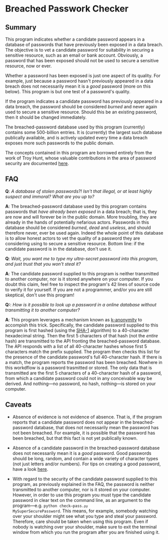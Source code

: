 # Breached Passwork Checker

## Summary
This program indicates whether a candidate password appears in a database of passwords that have previously been exposed in a data breach. The objective is to vet a candidate password for suitability in securing a sensitive resource, such as an email or bank account. Obviously, a password that has been exposed should not be used to secure a sensitive resource, now or ever.

Whether a password has been exposed is just one aspect of its quality. For example, just because a password hasn't previously appeared in a data breach does not necessarily mean it is a <i>good</i> password (more on this below). This program is but one test of a password's quality.

If the program indicates a candidate password has previously appeared in a data breach, the password should be considered <i>burned</i> and never again used to secure a sensitive resource. Should this be an existing password, then it should be  changed immediately.

The breached-password database used by this program (currently) contains some 500-billion entries. It is (currently) the largest such database publically available, and is actively updated every time a data breach exposes more such passwords to the public domain.

The concepts contained in this program are borrowed entirely from the work of Troy Hunt, whose valuable contributions in the area of password security are documented <a href=https://www.troyhunt.com/tag/pwned-passwords/>here</a>.

## FAQ
<b>Q</b>: <i>A database of stolen passwords?! Isn't that illegal, or at least highly suspect and immoral? What are you up to?</i>

<b>A</b>: The breached-password database used by this program contains passwords that <i>have already been exposed</i> in a data breach; that is, they are now and will forever be in the public domain. More troubling, they are already in the hands of potentially nefarious actors. Passwords in this database should be considered <i>burned</i>, <i>dead</i> and <i>useless</i>, and should therefore never, ever be used again. Indeed the whole point of this database is to allow honest actors to vet the quality of a password they are considering using to secure a sensitive resource. Bottom line: if the candidate password is in the database, don't use it.

<b>Q</b>: <i>Wait, you want me to type my ultra-secret password into this program, and just trust that you won't steal it?</i>

<b>A</b>: The candidate password supplied to this program is neither transmitted to another computer, nor is it stored anywhere on your computer. If you doubt this claim, feel free to inspect the program's 42 lines of source code to verify it for yourself. If you are not a programmer, and/or you are still skeptical, don't use this program!

<b>Q:</b>: <i>How is it possible to look up a password in a online database without transmitting it to another computer?</i>

<b>A</b>: This program leverages a mechanism known as <a href=https://en.wikipedia.org/wiki/K-anonymity>k-anonymity</a> to accompish this trick. Specifically, the candidate password supplied to this program is first hashed (using the <a href=https://en.wikipedia.org/wiki/SHA-1>SHA-1</a> algorithm) to a 40-character hexadecimal string. Then the first 5 characters of that hash (not the <i>entire</i> hash) are transmitted to the API fronting the breached-password database. The API responds with a list of all 40-character hashes whose first 5 characters match the prefix supplied. The program then checks this list for the presence of the candidate password's full 40-character hash. If there is a match, the program reports the password has been breached. Nowhere in this workdflow is a password trasmitted or stored. The only data that is transmitted are the first 5 characters of a 40-character hash of a password, from which a candidate password could not in any conceivable way be derived. And nothing&mdash;no password, no hash, nothing&mdash;is stored on your computer.

## Caveats
* Absence of evidence is not evidence of absence. That is, if the program reports that a candidate password does not appear in the breached-password database, that does not necessarily mean the password has not been breached. For example, it is possible that the password has been breached, but that this fact is not yet publically known.

* Absence of a candidate password in the breached-password database does not necessarily mean it is a <i>good</i> password. Good passwords should be long, random, and contain a wide variety of character types (not just letters and/or numbers). For tips on creating a good password, have a look <a href=https://www.nist.gov/blogs/taking-measure/easy-ways-build-better-p5w0rd>here</a>.

* With regard to the security of the candidate password supplied to this program, as previously explained in the FAQ, the password is neither transmitted to another computer, nor is it stored on your computer. However, in order to use this program you must type the candidate password in clear text on the command line, as an argument to the program&mdash;e.g. <code>python check&ndash;pass.<code>py</code> MySuperSecurePassword</code>. This means, for example, somebody watching over your shoulder might see what you type and steal your password. Therefore, care should be taken when using this program. Even if nobody is watching over your shoulder, make sure to exit the terminal window from which you run the program after you are finished using it.
